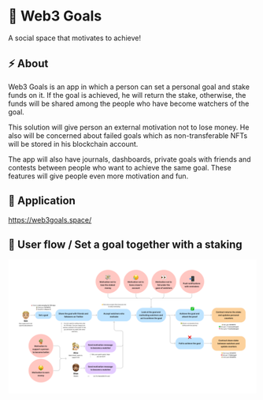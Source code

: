 # 🎯 Web3 Goals

A social space that motivates to achieve!

## ⚡ About

Web3 Goals is an app in which a person can set a personal goal and stake funds on it. If the goal is achieved, he will return the stake, otherwise, the funds will be shared among the people who have become watchers of the goal.

This solution will give person an external motivation not to lose money. He also will be concerned about failed goals which as non-transferable NFTs will be stored in his blockchain account.

The app will also have journals, dashboards, private goals with friends and contests between people who want to achieve the same goal. These features will give people even more motivation and fun.

## 🔗 Application

https://web3goals.space/

## 🌊 User flow / Set a goal together with a staking

![User flow / Set a goal together with a staking](profile/images/user-flow-set-goal-with-staking.png)
